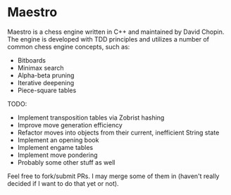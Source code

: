 # Maestro
Maestro is a chess engine written in C++ and maintained by David Chopin. The engine is developed with TDD principles and utilizes a number of common chess engine concepts, such as:
- Bitboards
- Minimax search
- Alpha-beta pruning
- Iterative deepening
- Piece-square tables

TODO:
- Implement transposition tables via Zobrist hashing
- Improve move generation efficiency
- Refactor moves into objects from their current, inefficient String state
- Implement an opening book
- Implement engame tables
- Implement move pondering
- Probably some other stuff as well

Feel free to fork/submit PRs. I may merge some of them in (haven't really decided if I want to do that yet or not).